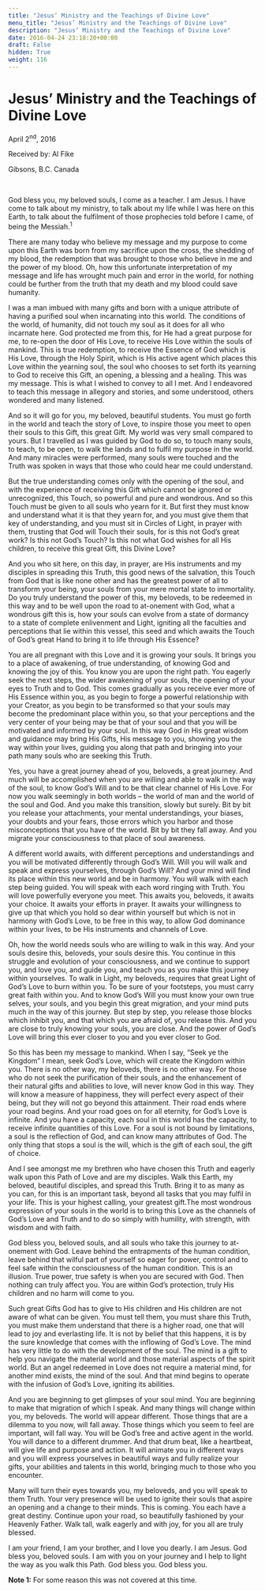 ```yaml
---
title: "Jesus’ Ministry and the Teachings of Divine Love"
menu_title: "Jesus’ Ministry and the Teachings of Divine Love"
description: "Jesus’ Ministry and the Teachings of Divine Love"
date: 2016-04-24 23:18:20+00:00
draft: False
hidden: True
weight: 116
---
```

# Jesus’ Ministry and the Teachings of Divine Love

April 2<sup>nd</sup>, 2016

Received by: Al Fike

Gibsons, B.C. Canada

 

God bless you, my beloved souls, I come as a teacher. I am Jesus. I have come to talk about my ministry, to talk about my life while I was here on this Earth, to talk about the fulfilment of those prophecies told before I came, of being the Messiah.<sup>1</sup>

There are many today who believe my message and my purpose to come upon this Earth was born from my sacrifice upon the cross, the shedding of my blood, the redemption that was brought to those who believe in me and the power of my blood. Oh, how this unfortunate interpretation of my message and life has wrought much pain and error in the world, for nothing could be further from the truth that my death and my blood could save humanity. 

I was a man imbued with many gifts and born with a unique attribute of having a purified soul when incarnating into this world. The conditions of the world, of humanity, did not touch my soul as it does for all who incarnate here. God protected me from this, for He had a great purpose for me, to re-open the door of His Love, to receive His Love within the souls of mankind. This is true redemption, to receive the Essence of God which is His Love, through the Holy Spirit, which is His active agent which places this Love within the yearning soul, the soul who chooses to set forth its yearning to God to receive this Gift, an opening, a blessing and a healing. This was my message. This is what I wished to convey to all I met. And I endeavored to teach this message in allegory and stories, and some understood, others wondered and many listened. 

And so it will go for you, my beloved, beautiful students. You must go forth in the world and teach the story of Love, to inspire those you meet to open their souls to this Gift, this great Gift. My world was very small compared to yours. But I travelled as I was guided by God to do so, to touch many souls, to teach, to be open, to walk the lands and to fulfil my purpose in the world. And many miracles were performed, many souls were touched and the Truth was spoken in ways that those who could hear me could understand. 

But the true understanding comes only with the opening of the soul, and with the experience of receiving this Gift which cannot be ignored or unrecognized, this Touch, so powerful and pure and wondrous. And so this Touch must be given to all souls who yearn for it. But first they must know and understand what it is that they yearn for, and you must give them that key of understanding, and you must sit in Circles of Light, in prayer with them, trusting that God will Touch their souls, for is this not God’s great work? Is this not God’s Touch? Is this not what God wishes for all His children, to receive this great Gift, this Divine Love?

And you who sit here, on this day, in prayer, are His instruments and my disciples in spreading this Truth, this good news of the salvation, this Touch from God that is like none other and has the greatest power of all to transform your being, your souls from your mere mortal state to immortality. Do you truly understand the power of this, my beloveds, to be redeemed in this way and to be well upon the road to at-onement with God, what a wondrous gift this is, how your souls can evolve from a state of dormancy to a state of complete enlivenment and Light, igniting all the faculties and perceptions that lie within this vessel, this seed and which awaits the Touch of God’s great Hand to bring it to life through His Essence?

You are all pregnant with this Love and it is growing your souls. It brings you to a place of awakening, of true understanding, of knowing God and knowing the joy of this. You know you are upon the right path. You eagerly seek the next steps, the wider awakening of your souls, the opening of your eyes to Truth and to God. This comes gradually as you receive ever more of His Essence within you, as you begin to forge a powerful relationship with your Creator, as you begin to be transformed so that your souls may become the predominant place within you, so that your perceptions and the very center of your being may be that of your soul and that you will be motivated and informed by your soul. In this way God in His great wisdom and guidance may bring His Gifts, His message to you, showing you the way within your lives, guiding you along that path and bringing into your path many souls who are seeking this Truth.

Yes, you have a great journey ahead of you, beloveds, a great journey. And much will be accomplished when you are willing and able to walk in the way of the soul, to know God’s Will and to be that clear channel of His Love. For now you walk seemingly in both worlds – the world of man and the world of the soul and God. And you make this transition, slowly but surely. Bit by bit you release your attachments, your mental understandings, your biases, your doubts and your fears, those errors which you harbor and those misconceptions that you have of the world. Bit by bit they fall away. And you migrate your consciousness to that place of soul awareness. 

A different world awaits, with different perceptions and understandings and you will be motivated differently through God’s Will. Will you will walk and speak and express yourselves, through God’s Will? And your mind will find its place within this new world and be in harmony. You will walk with each step being guided. You will speak with each word ringing with Truth. You will love powerfully everyone you meet. This awaits you, beloveds, it awaits your choice. It awaits your efforts in prayer. It awaits your willingness to give up that which you hold so dear within yourself but which is not in harmony with God’s Love, to be free in this way, to allow God dominance within your lives, to be His instruments and channels of Love. 

Oh, how the world needs souls who are willing to walk in this way. And your souls desire this, beloveds, your souls desire this. You continue in this struggle and evolution of your consciousness, and we continue to support you, and love you, and guide you, and teach you as you make this journey within yourselves. To walk in Light, my beloveds, requires that great Light of God’s Love to burn within you. To be sure of your footsteps, you must carry great faith within you. And to know God’s Will you must know your own true selves, your souls, and you begin this great migration, and your mind puts much in the way of this journey. But step by step, you release those blocks which inhibit you, and that which you are afraid of, you release this. And you are close to truly knowing your souls, you are close. And the power of God’s Love will bring this ever closer to you and you ever closer to God.

So this has been my message to mankind. When I say, “Seek ye the Kingdom” I mean, seek God’s Love, which will create the Kingdom within you. There is no other way, my beloveds, there is no other way. For those who do not seek the purification of their souls, and the enhancement of their natural gifts and abilities to love, will never know God in this way. They will know a measure of happiness, they will perfect every aspect of their being, but they will not go beyond this attainment. Their road ends where your road begins. And your road goes on for all eternity, for God’s Love is infinite. And you have a capacity, each soul in this world has the capacity, to receive infinite quantities of this Love. For a soul is not bound by limitations, a soul is the reflection of God, and can know many attributes of God. The only thing that stops a soul is the will, which is the gift of each soul, the gift of choice. 

And I see amongst me my brethren who have chosen this Truth and eagerly walk upon this Path of Love and are my disciples. Walk this Earth, my beloved, beautiful disciples, and spread this Truth. Bring it to as many as you can, for this is an important task, beyond all tasks that you may fulfil in your life. This is your highest calling, your greatest gift.The most wondrous expression of your souls in the world is to bring this Love as the channels of God’s Love and Truth and to do so simply with humility, with strength, with wisdom and with faith. 

God bless you, beloved souls, and all souls who take this journey to at-onement with God. Leave behind the entrapments of the human condition, leave behind that wilful part of yourself so eager for power, control and to feel safe within the consciousness of the human condition. This is an illusion. True power, true safety is when you are secured with God. Then nothing can truly affect you. You are within God’s protection, truly His children and no harm will come to you.

Such great Gifts God has to give to His children and His children are not aware of what can be given. You must tell them, you must share this Truth, you must make them understand that there is a higher road, one that will lead to joy and everlasting life. It is not by belief that this happens, it is by the sure knowledge that comes with the inflowing of God’s Love. The mind has very little to do with the development of the soul. The mind is a gift to help you navigate the material world and those material aspects of the spirit world. But an angel redeemed in Love does not require a material mind, for another mind exists, the mind of the soul. And that mind begins to operate with the infusion of God’s Love, igniting its abilities. 

And you are beginning to get glimpses of your soul mind. You are beginning to make that migration of which I speak. And many things will change within you, my beloveds. The world will appear different. Those things that are a dilemma to you now, will fall away. Those things which you seem to feel are important, will fall way. You will be God’s free and active agent in the world. You will dance to a different drummer. And that drum beat, like a heartbeat, will give life and purpose and action. It will animate you in different ways and you will express yourselves in beautiful ways and fully realize your gifts, your abilities and talents in this world, bringing much to those who you encounter. 

Many will turn their eyes towards you, my beloveds, and you will speak to them Truth. Your very presence will be used to ignite their souls that aspire an opening and a change to their minds. This is coming. You each have a great destiny. Continue upon your road, so beautifully fashioned by your Heavenly Father. Walk tall, walk eagerly and with joy, for you all are truly blessed. 

I am your friend, I am your brother, and I love you dearly. I am Jesus. God bless you, beloved souls. I am with you on your journey and I help to light the way as you walk this Path. God bless you. God bless you.

**Note 1:** For some reason this was not covered at this time.
